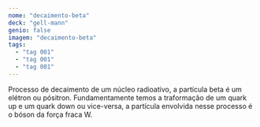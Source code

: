 ```yaml
---
nome: "decaimento-beta"
deck: "gell-mann"
genio: false
imagem: "decaimento-beta"
tags:
  - "tag 001"
  - "tag 001"
  - "tag 001"
---
```


Processo de decaimento de um núcleo radioativo, a partícula beta é um elétron ou pósitron. Fundamentamente temos a traformação de um quark up e um quark down ou vice-versa, a partícula envolvida nesse processo é o bóson da força fraca W.